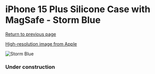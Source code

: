 # iPhone 15 Plus Silicone Case with MagSafe - Storm Blue

[Return to previous page](/iphone_15)

[High-resolution image from Apple](https://store.storeimages.cdn-apple.com/8756/as-images.apple.com/is/MT123?wid=4500&hei=4500&fmt=png)

<div style="width: 384px"><img src="/everyphone/MT123.png" alt="Storm Blue"></div>

### Under construction
